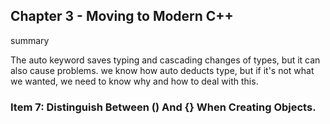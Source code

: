 ## Chapter 3 - Moving to Modern C++

<summary>
summary
</summary>

The auto keyword saves typing and cascading changes of types, but it can also cause problems. we know how auto deducts type, but if it's not what we wanted, we need to know why and how to deal with this.

### Item 7:  Distinguish Between () And {} When Creating Objects.